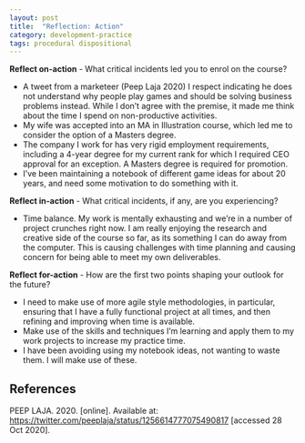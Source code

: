 ```yaml
---
layout: post
title:  "Reflection: Action"
category: development-practice
tags: procedural dispositional
---
```

**Reflect on-action** - What critical incidents led you to enrol on the course?
* A tweet from a marketeer (Peep Laja 2020) I respect indicating he does not understand why people play games and should be solving business problems instead. While I don’t agree with the premise, it made me think about the time I spend on non-productive activities.
* My wife was accepted into an MA in Illustration course, which led me to consider the option of a Masters degree.
* The company I work for has very rigid employment requirements, including a 4-year degree for my current rank for which I required CEO approval for an exception. A Masters degree is required for promotion.
* I’ve been maintaining a notebook of different game ideas for about 20 years, and need some motivation to do something with it.

**Reflect in-action** - What critical incidents, if any, are you experiencing?
* Time balance. My work is mentally exhausting and we’re in a number of project crunches right now. I am really enjoying the research and creative side of the course so far, as its something I can do away from the computer. This is causing challenges with time planning and causing concern for being able to meet my own deliverables.

**Reflect for-action** - How are the first two points shaping your outlook for the future?
* I need to make use of more agile style methodologies, in particular, ensuring that I have a fully functional project at all times, and then refining and improving when time is available.
* Make use of the skills and techniques I’m learning and apply them to my work projects to increase my practice time.
* I have been avoiding using my notebook ideas, not wanting to waste them. I will make use of these.

## References

PEEP LAJA. 2020. [online]. Available at: https://twitter.com/peeplaja/status/1256614777075490817 [accessed 28 Oct 2020].
